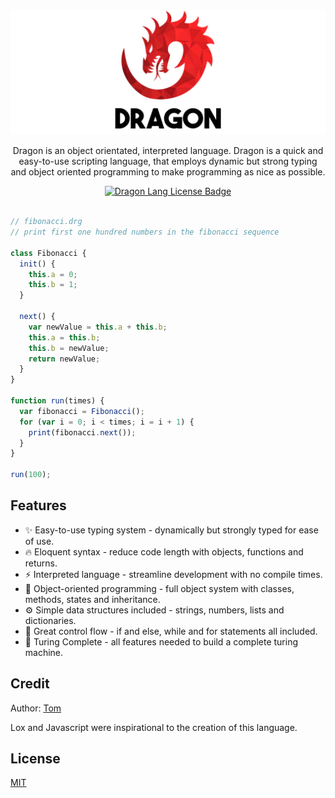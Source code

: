 <div align="center">
  <img alt="Dragon Lang Logo" src="./docs/logo.png">

  <p>Dragon is an object orientated, interpreted language. Dragon is a quick and easy-to-use scripting language, that employs dynamic but strong typing and object oriented programming to make programming as nice as possible.</p>

  <a href="./LICENSE">
    <img alt="Dragon Lang License Badge" src="https://img.shields.io/badge/license-MIT-blue">
  </a>
</div>

<br>

```js
// fibonacci.drg
// print first one hundred numbers in the fibonacci sequence

class Fibonacci {
  init() {
    this.a = 0;
    this.b = 1;
  }

  next() {
    var newValue = this.a + this.b;
    this.a = this.b;
    this.b = newValue;
    return newValue;
  }
}

function run(times) {
  var fibonacci = Fibonacci();
  for (var i = 0; i < times; i = i + 1) {
    print(fibonacci.next());
  }
}

run(100);
```

## Features

- ✨ Easy-to-use typing system - dynamically but strongly typed for ease of use.
- 🔥 Eloquent syntax - reduce code length with objects, functions and returns.
- ⚡️ Interpreted language - streamline development with no compile times.
- 🔧 Object-oriented programming - full object system with classes, methods, states and inheritance.
- ⚙️ Simple data structures included - strings, numbers, lists and dictionaries.
- 🧠 Great control flow - if and else, while and for statements all included.
- 🤖 Turing Complete - all features needed to build a complete turing machine.

<!--
## Installation and Usage

You can install Dragon through the NPM:

```
$ npm i -g dragon-lang
```

Executing a file using Dragon:

```
$ dragon test.drg
```

Using the Dragon shell:

```
$ dragon
```
-->

## Credit

Author: [Tom](https://github.com/TomPrograms)

Lox and Javascript were inspirational to the creation of this language.

## License

[MIT](LICENSE)
